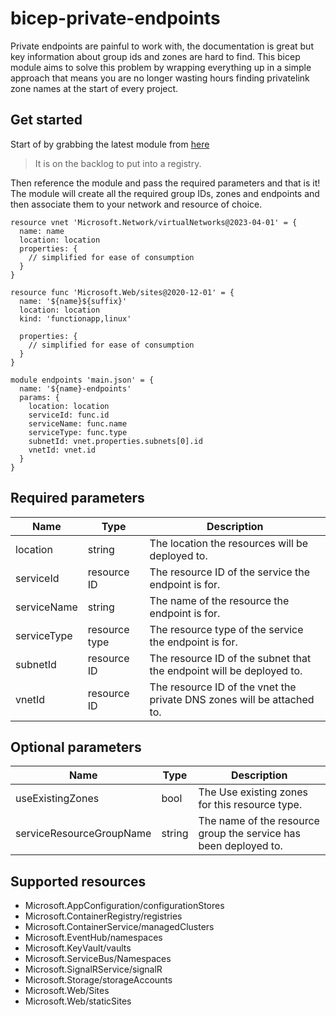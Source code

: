 # bicep-private-endpoints

Private endpoints are painful to work with, the documentation is great but key information about group ids and zones are hard to find. This bicep module aims to solve this problem by wrapping everything up in a simple approach that means you are no longer wasting hours finding privatelink zone names at the start of every project.


## Get started

Start of by grabbing the latest module from [here](https://github.com/JimPaine/bicep-private-endpoints/releases)

> It is on the backlog to put into a registry.

Then reference the module and pass the required parameters and that is it! The module will create all the required group IDs, zones and endpoints and then associate them to your network and resource of choice.

```bicep
resource vnet 'Microsoft.Network/virtualNetworks@2023-04-01' = {
  name: name
  location: location
  properties: {
    // simplified for ease of consumption
  }
}

resource func 'Microsoft.Web/sites@2020-12-01' = {
  name: '${name}${suffix}'
  location: location
  kind: 'functionapp,linux'

  properties: {
    // simplified for ease of consumption
  }
}

module endpoints 'main.json' = {
  name: '${name}-endpoints'
  params: {
    location: location
    serviceId: func.id
    serviceName: func.name
    serviceType: func.type
    subnetId: vnet.properties.subnets[0].id
    vnetId: vnet.id
  }
}
```

## Required parameters

| Name        | Type          | Description                                                            |
| ----------- | ------------- | ---------------------------------------------------------------------- |
| location    | string        | The location the resources will be deployed to.                        |
| serviceId   | resource ID   | The resource ID of the service the endpoint is for.                    |
| serviceName | string        | The name of the resource the endpoint is for.                          |
| serviceType | resource type | The resource type of the service the endpoint is for.                  |
| subnetId    | resource ID   | The resource ID of the subnet that the endpoint will be deployed to.   |
| vnetId      | resource ID   | The resource ID of the vnet the private DNS zones will be attached to. |

## Optional parameters

| Name                     | Type   | Description                                                      |
| ------------------------ | ------ | ---------------------------------------------------------------- |
| useExistingZones         | bool   | The Use existing zones for this resource type.                   |
| serviceResourceGroupName | string | The name of the resource group the service has been deployed to. |

## Supported resources

- Microsoft.AppConfiguration/configurationStores
- Microsoft.ContainerRegistry/registries
- Microsoft.ContainerService/managedClusters
- Microsoft.EventHub/namespaces
- Microsoft.KeyVault/vaults
- Microsoft.ServiceBus/Namespaces
- Microsoft.SignalRService/signalR
- Microsoft.Storage/storageAccounts
- Microsoft.Web/Sites
- Microsoft.Web/staticSites